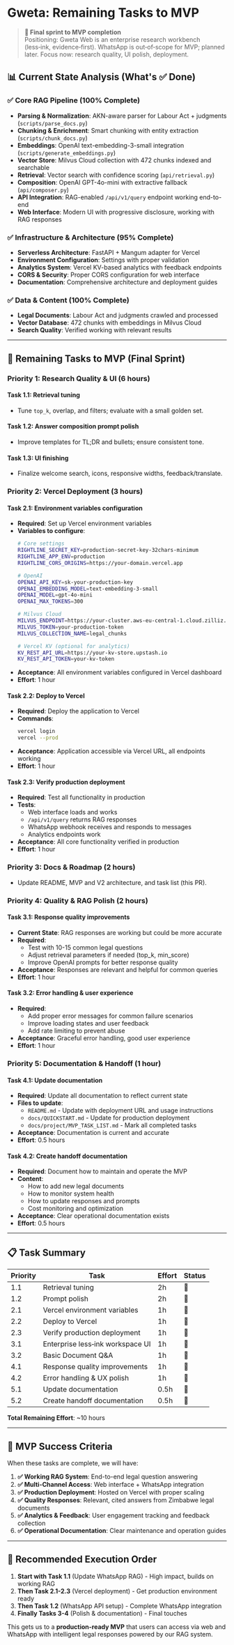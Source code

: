 # Gweta: Remaining Tasks to MVP

> **🎯 Final sprint to MVP completion**  
> Positioning: Gweta Web is an enterprise research workbench (less‑ink, evidence‑first). WhatsApp is out‑of‑scope for MVP; planned later. Focus now: research quality, UI polish, deployment.

## 📊 Current State Analysis (What's ✅ Done)

### ✅ **Core RAG Pipeline (100% Complete)**
- **Parsing & Normalization**: AKN-aware parser for Labour Act + judgments (`scripts/parse_docs.py`)
- **Chunking & Enrichment**: Smart chunking with entity extraction (`scripts/chunk_docs.py`)
- **Embeddings**: OpenAI text-embedding-3-small integration (`scripts/generate_embeddings.py`)
- **Vector Store**: Milvus Cloud collection with 472 chunks indexed and searchable
- **Retrieval**: Vector search with confidence scoring (`api/retrieval.py`)
- **Composition**: OpenAI GPT-4o-mini with extractive fallback (`api/composer.py`)
- **API Integration**: RAG-enabled `/api/v1/query` endpoint working end-to-end
- **Web Interface**: Modern UI with progressive disclosure, working with RAG responses

### ✅ **Infrastructure & Architecture (95% Complete)**
- **Serverless Architecture**: FastAPI + Mangum adapter for Vercel
- **Environment Configuration**: Settings with proper validation
- **Analytics System**: Vercel KV-based analytics with feedback endpoints
- **CORS & Security**: Proper CORS configuration for web interface
- **Documentation**: Comprehensive architecture and deployment guides

### ✅ **Data & Content (100% Complete)**
- **Legal Documents**: Labour Act and judgments crawled and processed
- **Vector Database**: 472 chunks with embeddings in Milvus Cloud
- **Search Quality**: Verified working with relevant results

---

## 🚀 **Remaining Tasks to MVP (Final Sprint)**

### **Priority 1: Research Quality & UI (6 hours)**

#### Task 1.1: Retrieval tuning
- Tune `top_k`, overlap, and filters; evaluate with a small golden set.
#### Task 1.2: Answer composition prompt polish
- Improve templates for TL;DR and bullets; ensure consistent tone.
#### Task 1.3: UI finishing
- Finalize welcome search, icons, responsive widths, feedback/translate.

### **Priority 2: Vercel Deployment (3 hours)**

#### Task 2.1: Environment variables configuration
- **Required**: Set up Vercel environment variables
- **Variables to configure**:
  ```bash
  # Core settings
  RIGHTLINE_SECRET_KEY=production-secret-key-32chars-minimum
  RIGHTLINE_APP_ENV=production
  RIGHTLINE_CORS_ORIGINS=https://your-domain.vercel.app
  
  # OpenAI
  OPENAI_API_KEY=sk-your-production-key
  OPENAI_EMBEDDING_MODEL=text-embedding-3-small
  OPENAI_MODEL=gpt-4o-mini
  OPENAI_MAX_TOKENS=300
  
  # Milvus Cloud
  MILVUS_ENDPOINT=https://your-cluster.aws-eu-central-1.cloud.zilliz.com
  MILVUS_TOKEN=your-production-token
  MILVUS_COLLECTION_NAME=legal_chunks
  
  # Vercel KV (optional for analytics)
  KV_REST_API_URL=https://your-kv-store.upstash.io
  KV_REST_API_TOKEN=your-kv-token
  ```
- **Acceptance**: All environment variables configured in Vercel dashboard
- **Effort**: 1 hour

#### Task 2.2: Deploy to Vercel
- **Required**: Deploy the application to Vercel
- **Commands**:
  ```bash
  vercel login
  vercel --prod
  ```
- **Acceptance**: Application accessible via Vercel URL, all endpoints working
- **Effort**: 1 hour

#### Task 2.3: Verify production deployment
- **Required**: Test all functionality in production
- **Tests**:
  - Web interface loads and works
  - `/api/v1/query` returns RAG responses
  - WhatsApp webhook receives and responds to messages
  - Analytics endpoints work
- **Acceptance**: All core functionality verified in production
- **Effort**: 1 hour

### **Priority 3: Docs & Roadmap (2 hours)**
- Update README, MVP and V2 architecture, and task list (this PR).

### **Priority 4: Quality & RAG Polish (2 hours)**

#### Task 3.1: Response quality improvements
- **Current State**: RAG responses are working but could be more accurate
- **Required**: 
  - Test with 10-15 common legal questions
  - Adjust retrieval parameters if needed (top_k, min_score)
  - Improve OpenAI prompts for better response quality
- **Acceptance**: Responses are relevant and helpful for common queries
- **Effort**: 1 hour

#### Task 3.2: Error handling & user experience
- **Required**:
  - Add proper error messages for common failure scenarios
  - Improve loading states and user feedback
  - Add rate limiting to prevent abuse
- **Acceptance**: Graceful error handling, good user experience
- **Effort**: 1 hour

### **Priority 5: Documentation & Handoff (1 hour)**

#### Task 4.1: Update documentation
- **Required**: Update all documentation to reflect current state
- **Files to update**:
  - `README.md` - Update with deployment URL and usage instructions
  - `docs/QUICKSTART.md` - Update for production deployment
  - `docs/project/MVP_TASK_LIST.md` - Mark all completed tasks
- **Acceptance**: Documentation is current and accurate
- **Effort**: 0.5 hours

#### Task 4.2: Create handoff documentation
- **Required**: Document how to maintain and operate the MVP
- **Content**:
  - How to add new legal documents
  - How to monitor system health
  - How to update responses and prompts
  - Cost monitoring and optimization
- **Acceptance**: Clear operational documentation exists
- **Effort**: 0.5 hours

---

## 📋 **Task Summary**

| Priority | Task | Effort | Status |
|----------|------|---------|---------|
| 1.1 | Retrieval tuning | 2h | 🔴 |
| 1.2 | Prompt polish | 2h | 🔴 |
| 2.1 | Vercel environment variables | 1h | 🔴 |
| 2.2 | Deploy to Vercel | 1h | 🔴 |
| 2.3 | Verify production deployment | 1h | 🔴 |
| 3.1 | Enterprise less‑ink workspace UI | 1h | 🔴 |
| 3.2 | Basic Document Q&A | 1h | 🔴 |
| 4.1 | Response quality improvements | 1h | 🔴 |
| 4.2 | Error handling & UX polish | 1h | 🔴 |
| 5.1 | Update documentation | 0.5h | 🔴 |
| 5.2 | Create handoff documentation | 0.5h | 🔴 |

**Total Remaining Effort**: ~10 hours

---

## 🎯 **MVP Success Criteria**

When these tasks are complete, we will have:

1. **✅ Working RAG System**: End-to-end legal question answering
2. **✅ Multi-Channel Access**: Web interface + WhatsApp integration
3. **✅ Production Deployment**: Hosted on Vercel with proper scaling
4. **✅ Quality Responses**: Relevant, cited answers from Zimbabwe legal documents
5. **✅ Analytics & Feedback**: User engagement tracking and feedback collection
6. **✅ Operational Documentation**: Clear maintenance and operation guides

---

## 🚀 **Recommended Execution Order**

1. **Start with Task 1.1** (Update WhatsApp RAG) - High impact, builds on working RAG
2. **Then Task 2.1-2.3** (Vercel deployment) - Get production environment ready  
3. **Then Task 1.2** (WhatsApp API setup) - Complete WhatsApp integration
4. **Finally Tasks 3-4** (Polish & documentation) - Final touches

This gets us to a **production-ready MVP** that users can access via web and WhatsApp with intelligent legal responses powered by our RAG system.
